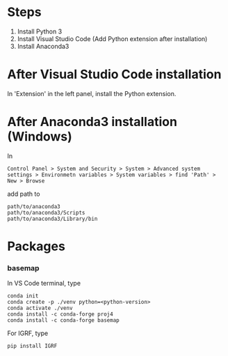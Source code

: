 # Steps
1. Install Python 3
2. Install Visual Studio Code (Add Python extension after installation)
3. Install Anaconda3

# After Visual Studio Code installation
In 'Extension' in the left panel, install the Python extension.

# After Anaconda3 installation (Windows)
In
```
Control Panel > System and Security > System > Advanced system settings > Environmetn variables > System variables > find 'Path' > New > Browse
```
add path to
```
path/to/anaconda3
path/to/anaconda3/Scripts
path/to/anaconda3/Library/bin
```

# Packages
### basemap
In VS Code terminal, type
```
conda init
conda create -p ./venv python=<python-version>
conda activate ./venv
conda install -c conda-forge proj4
conda install -c conda-forge basemap
```
For IGRF, type
```
pip install IGRF
```


